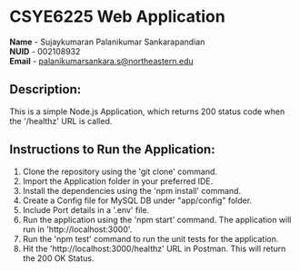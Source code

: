 # CSYE6225 Web Application

**Name**  - Sujaykumaran Palanikumar Sankarapandian<br/>
**NUID**  - 002108932<br/>
**Email** - palanikumarsankara.s@northeastern.edu 

## Description:

This is a simple Node.js Application, which returns 200 status code when the '/healthz' URL is called.

## Instructions to Run the Application:

1. Clone the repository using the 'git clone' command.
2. Import the Application folder in your preferred IDE.
3. Install the dependencies using the 'npm install' command.
4. Create a Config file for MySQL DB under "app/config" folder.
5. Include Port details in a '.env' file.
6. Run the application using the 'npm start' command. The application will run in 'http://localhost:3000'.
7. Run the 'npm test' command to run the unit tests for the application.
8. Hit the 'http://localhost:3000/healthz' URL in Postman. This will return the 200 OK Status.